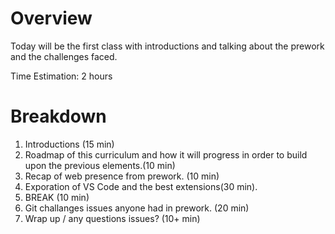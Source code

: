 # Overview

Today will be the first class with introductions and talking about the prework and the challenges faced.

Time Estimation: 2 hours

# Breakdown

1.  Introductions (15 min)
2.  Roadmap of this curriculum and how it will progress in order to build upon the previous elements.(10 min)
3.  Recap of web presence from prework. (10 min)
4.  Exporation of VS Code and the best extensions(30 min).
5.  BREAK (10 min)
6.  Git challanges issues anyone had in prework. (20 min)
7.  Wrap up / any questions issues? (10+ min)
